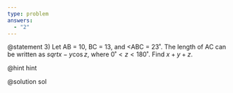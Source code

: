 ```yaml
---
type: problem
answers:
  - "2"
---
```


@statement
3) Let AB = 10, BC = 13, and <ABC = 23˚. The length of AC can be written as $sqrt{x - y \cos z}$, where $0˚ < z < 180˚$. Find $x + y + z$.

@hint
hint

@solution
sol
<!--stackedit_data:
eyJoaXN0b3J5IjpbMTQ1NDM3MzIzNV19
-->